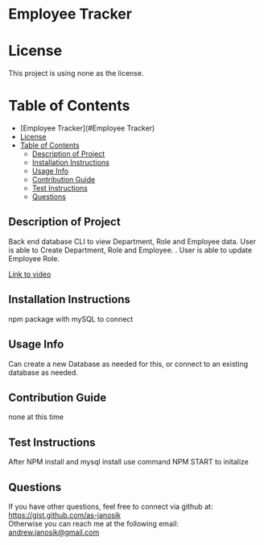 # Employee Tracker  

  # License  

    

  This project is using none as the license.  

  # Table of Contents

  - [Employee Tracker](#Employee Tracker)
  - [License](#license)
  - [Table of Contents](#table-of-contents)
    - [Description of Project](#description-of-project)
    - [Installation Instructions](#installation-instructions)
    - [Usage Info](#usage-info)
    - [Contribution Guide](#contribution-guide)
    - [Test Instructions](#test-instructions)
    - [Questions](#questions)


  ## Description of Project  
  Back end database CLI to view Department, Role and Employee data.  User is able to Create Department, Role and Employee. . User is able to update Employee Role.   

  [Link to video](https://drive.google.com/file/d/1Am_hxaf_U_3QDpg45tmntPftGZQrbASw/view?usp=sharing)

  ## Installation Instructions  
  npm package with mySQL to connect  

  ## Usage Info  
  Can create a new Database as needed for this, or connect to an existing database as needed.   

  ## Contribution Guide  
  none at this time  

  ## Test Instructions  
  After NPM install and mysql install use command NPM START to initalize  

  ## Questions  
  If you have other questions, feel free to connect via github at:
  https://gist.github.com/as-janosik  
  Otherwise you can reach me at the following email:
  andrew.janosik@gmail.com